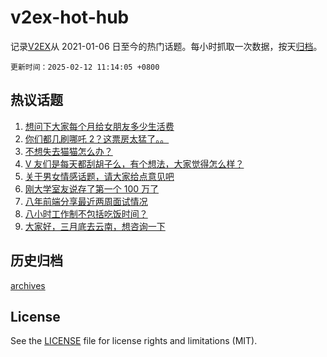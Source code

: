 # v2ex-hot-hub

 记录[V2EX](https://www.v2ex.com/)从 2021-01-06 日至今的热门话题。每小时抓取一次数据，按天[归档](archives)。

`更新时间：2025-02-12 11:14:05 +0800`

## 热议话题

1. [想问下大家每个月给女朋友多少生活费](https://www.v2ex.com/t/1110706)
1. [你们都几刷哪吒 2？这票房太猛了。。](https://www.v2ex.com/t/1110827)
1. [不想失去猫猫怎么办？](https://www.v2ex.com/t/1110580)
1. [V 友们是每天都刮胡子么，有个想法，大家觉得怎么样？](https://www.v2ex.com/t/1110819)
1. [关于男女情感话题，请大家给点意见吧](https://www.v2ex.com/t/1110608)
1. [刚大学室友说存了第一个 100 万了](https://www.v2ex.com/t/1110752)
1. [八年前端分享最近两周面试情况](https://www.v2ex.com/t/1110790)
1. [八小时工作制不包括吃饭时间？](https://www.v2ex.com/t/1110585)
1. [大家好，三月底去云南，想咨询一下](https://www.v2ex.com/t/1110642)

## 历史归档

[archives](archives)

## License

See the [LICENSE](LICENSE) file for license rights and limitations (MIT).
